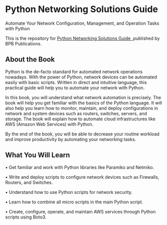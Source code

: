 # Python Networking Solutions Guide 

Automate Your Network Configuration, Management, and Operation Tasks with Python

This is the repository for [Python Networking Solutions Guide
](https://bpbonline.com/products/python-networking-solutions-guide?_pos=1&_sid=10c180f11&_ss=r&variant=42529911603400),published by BPB Publications. 

## About the Book
Python is the de-facto standard for automated network operations nowadays. With the power of Python, network devices can be automated easily with basic scripts. Written in direct and intuitive language, this practical guide will help you to automate your network with Python.

In this book, you will understand what network automation is precisely. The book will help you get familiar with the basics of the Python language. It will also help you learn how to monitor, maintain, and deploy configurations in network and system devices such as routers, switches, servers, and storage. The book will explain how to automate cloud infrastructures like AWS (Amazon Web Services) with Python.

By the end of the book, you will be able to decrease your routine workload and improve productivity by automating your networking tasks.

## What You Will Learn
•  Get familiar and work with Python libraries like Paramiko and Netmiko.

•  Write and deploy scripts to configure network devices such as Firewalls, Routers, and Switches.

•  Understand how to use Python scripts for network security.

•  Learn how to combine all micro scripts in the main Python script.

•  Create, configure, operate, and maintain AWS services through Python scripts using Boto3.
